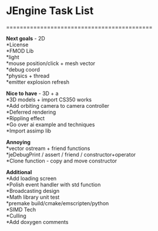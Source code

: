 # JEngine Task List

===========================================

**Next goals** - 2D  
*License  
*FMOD Lib  
*light  
*mouse position/click + mesh vector  
*debug coord  
*physics + thread  
*emitter explosion refresh  

**Nice to have** - 3D + a  
*3D models + import CS350 works  
*Add orbiting camera to camera controller  
*Deferred rendering  
*Rippling effect  
*Go over ai example and techniques  
*Import assimp lib  

**Annoying**  
*vector ostream + friend functions  
*jeDebugPrint / assert / friend / constructor+operator  
*Clone function - copy and move constructor  
  
**Additional**  
*Add loading screen  
*Polish event handler with std function  
*Broadcasting design  
*Math library unit test  
*premake build/cmake/emscripten/python  
*SIMD Tech  
*Culling  
*Add doxygen comments  
